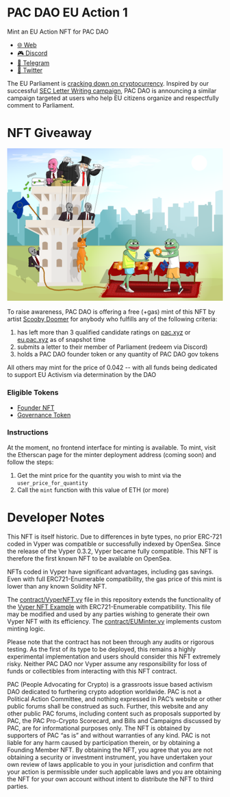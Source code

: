# PAC DAO EU Action 1

Mint an EU Action NFT for PAC DAO

* [🌐  Web](https://pac.xyz/)
* [🎮  Discord ](https://discord.gg/tbBKXQqm)
* [🛫  Telegram ](https://t.me/joinchat/VYYqN19O3Wc4OTZh)
* [🦅  Twitter](https://twitter.com/pacdao)

The EU Parliament is [cracking down on cryptocurrency](https://twitter.com/paddi_hansen/status/1507741879563132928).  Inspired by our successful [SEC Letter Writing campaign](https://pac.xyz/#/sec-action), PAC DAO is announcing a similar campaign targeted at users who help EU citizens organize and respectfully comment to Parliament.

# NFT Giveaway

![PAC DAO](Scooby.png)

To raise awareness, PAC DAO is offering a free (+gas) mint of this NFT by artist [Scooby Doomer](https://opensea.io/collection/ct-all-stars) for anybody who fulfills any of the following criteria:

1. has left more than 3 qualified candidate ratings on [pac.xyz](https://pac.xyz/) or [eu.pac.xyz](https://eu.pac.xyz/) as of snapshot time
2. submits a letter to their member of Parliament (redeem via Discord)
3. holds a PAC DAO founder token or any quantity of PAC DAO gov tokens

All others may mint for the price of 0.042 -- with all funds being dedicated to support EU Activism via determination by the DAO

### Eligible Tokens

 * [Founder NFT](https://etherscan.io/address/0x63994B223F01b943eFf986b1B379312508dc15F8)
 * [Governance Token](https://etherscan.io/address/0x3459cfce9c0306eb1d5d0e2b78144c9fbd94c87b)

### Instructions
At the moment, no frontend interface for minting is available.  To mint, visit the Etherscan page for the minter deployment address (coming soon) and follow the steps:

1. Get the mint price for the quantity you wish to mint via the `user_price_for_quantity`
2. Call the `mint` function with this value of ETH (or more)

# Developer Notes

This NFT is itself historic.  Due to differences in byte types, no prior ERC-721 coded in Vyper was compatible or successfully indexed by OpenSea.  Since the release of the Vyper 0.3.2, Vyper became fully compatible.  This NFT is therefore the first known NFT to be available on OpenSea.

NFTs coded in Vyper have significant advantages, including gas savings.  Even with full ERC721-Enumerable compatibility, the gas price of this mint is lower than any known Solidity NFT.

The [contract/VyperNFT.vy](contract/VyperNFT.vy) file in this repository extends the functionality of the [Vyper NFT Example](https://github.com/vyperlang/vyper/blob/master/examples/tokens/ERC721.vy) with ERC721-Enumerable compatibility.  This file may be modified and used by any parties wishing to generate their own Vyper NFT with its efficiency.  The [contract/EUMinter.vy](contract/VyperNFT.vy) implements custom minting logic.

Please note that the contract has not been through any audits or rigorous testing.  As the first of its type to be deployed, this remains a highly experimental implementation and users should consider this NFT extremely risky.  Neither PAC DAO nor Vyper assume any responsibility for loss of funds or collectibles from interacting with this NFT contract.

PAC (People Advocating for Crypto) is a grassroots issue based activism DAO dedicated to furthering crypto adoption worldwide. PAC is not a Political Action Committee, and nothing expressed in PAC’s website or other public forums shall be construed as such. Further, this website and any other public PAC forums, including content such as proposals supported by PAC, the PAC Pro-Crypto Scorecard, and Bills and Campaigns discussed by PAC, are for informational purposes only. The NFT is obtained by supporters of PAC “as is” and without warranties of any kind. PAC is not liable for any harm caused by participation therein, or by obtaining a Founding Member NFT. By obtaining the NFT, you agree that you are not obtaining a security or investment instrument, you have undertaken your own review of laws applicable to you in your jurisdiction and confirm that your action is permissible under such applicable laws and you are obtaining the NFT for your own account without intent to distribute the NFT to third parties.
